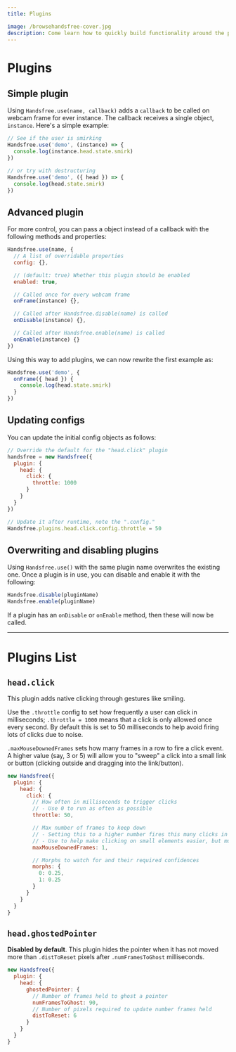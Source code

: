 ```yaml
---
title: Plugins

image: /browsehandsfree-cover.jpg
description: Come learn how to quickly build functionality around the pose data and gestures, while mixing-and-matching multiple models together!
---
```


# Plugins

## Simple plugin

Using `Handsfree.use(name, callback)` adds a `callback` to be called on webcam frame for ever instance. The callback receives a single object, `instance`. Here's a simple example:

```js
// See if the user is smirking
Handsfree.use('demo', (instance) => {
  console.log(instance.head.state.smirk)
})

// or try with destructuring
Handsfree.use('demo', ({ head }) => {
  console.log(head.state.smirk)
})
```

## Advanced plugin

For more control, you can pass a object instead of a callback with the following methods and properties:

```js
Handsfree.use(name, {
  // A list of overridable properties
  config: {},

  // (default: true) Whether this plugin should be enabled
  enabled: true,

  // Called once for every webcam frame
  onFrame(instance) {},

  // Called after Handsfree.disable(name) is called
  onDisable(instance) {},

  // Called after Handsfree.enable(name) is called
  onEnable(instance) {}
})
```

Using this way to add plugins, we can now rewrite the first example as:

```js
Handsfree.use('demo', {
  onFrame({ head }) {
    console.log(head.state.smirk)
  }
})
```

## Updating configs

You can update the initial config objects as follows:

```js
// Override the default for the "head.click" plugin
handsfree = new Handsfree({
  plugin: {
    head: {
      click: {
        throttle: 1000
      }
    }
  }
})

// Update it after runtime, note the ".config."
Handsfree.plugins.head.click.config.throttle = 50
```

## Overwriting and disabling plugins

Using `Handsfree.use()` with the same plugin name overwrites the existing one. Once a plugin is in use, you can disable and enable it with the following:

```js
Handsfree.disable(pluginName)
Handsfree.enable(pluginName)
```

If a plugin has an `onDisable` or `onEnable` method, then these will now be called.

---

# Plugins List

## `head.click`

This plugin adds native clicking through gestures like smiling.

Use the `.throttle` config to set how frequently a user can click in milliseconds; `.throttle = 1000` means that a click is only allowed once every second. By default this is set to 50 milliseconds to help avoid firing lots of clicks due to noise.

`.maxMouseDownedFrames` sets how many frames in a row to fire a click event. A higher value (say, 3 or 5) will allow you to "sweep" a click into a small link or button (clicking outside and dragging into the link/button).

```js
new Handsfree({
  plugin: {
    head: {
      click: {
        // How often in milliseconds to trigger clicks
        // - Use 0 to run as often as possible
        throttle: 50,

        // Max number of frames to keep down
        // - Setting this to a higher number fires this many clicks in a row
        // - Use to help make clicking on small elements easier, but multiple clicks may be triggered
        maxMouseDownedFrames: 1,

        // Morphs to watch for and their required confidences
        morphs: {
          0: 0.25,
          1: 0.25
        }
      }
    }
  }
}
```

## `head.ghostedPointer`

**Disabled by default**. This plugin hides the pointer when it has not moved more than `.distToReset` pixels after `.numFramesToGhost` milliseconds.

```js
new Handsfree({
  plugin: {
    head: {
      ghostedPointer: {
        // Number of frames held to ghost a pointer
        numFramesToGhost: 90,
        // Number of pixels required to update number frames held
        distToReset: 6
      }
    }
  }
}
```
